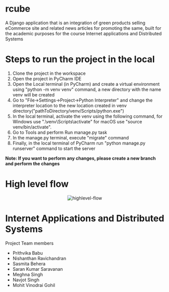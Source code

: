 # rcube
A Django application that is an integration of green products selling eCommerce site and related news articles for promoting the same, built for the academic purposes for the course Internet applications and Distributed Systems


# Steps to run the project in the local
1. Clone the project in the workspace
2. Open the project in PyCharm IDE 
3. Open the Local terminal (in PyCharm) and create a virtual environment using "python -m venv venv" command, a new directory with the name venv will be created
4. Go to "File->Settings->Project->Python Interpreter" and change the interpreter location to the new location created in venv directory("pathToDirectory/venv/Scripts/python.exe")
5. In the local terminal, activate the venv using the following command, for Windows use ".\venv\Scripts\activate" for macOS use "source venv/bin/activate".
6. Go to Tools and perform Run manage.py task
7. In the manage.py terminal, execute "migrate" command
8. Finally, in the local terminal of PyCharm run "python manage.py runserver" command to start the server

**Note: If you want to perform any changes, please create a new branch and perform the changes**

# High level flow
<div align="center">
  <img src="https://github.com/nishanthan22/rcube-green-ecom/assets/86540835/5e13c3fe-6b2d-46e9-b6b2-0e07ea621982" alt="highlevel-flow">
</div>

 
# Internet Applications and Distributed Systems

Project Team members
- Prithvika Babu
- Nishanthan Ravichandran
- Sasmita Behera
- Saran Kumar Saravanan
- Meghna Singh
- Navjot Singh
- Mohit Vinodrai Gohil

